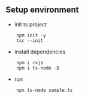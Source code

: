 ## Setup environment
- init ts project
```
    npm init -y
    tsc --init 
```

- install dependencies
```
    npm i rxjs
    npm i ts-node -D
```

- run
```
    npx ts-node sample.ts
```
